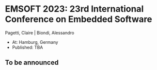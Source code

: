 # EMSOFT 2023: 23rd International Conference on Embedded Software
Pagetti, Claire | Biondi, Alessandro
* At: Hamburg, Germany
* Published: TBA

## To be announced

